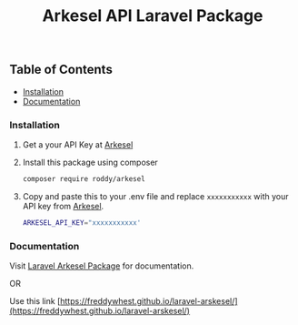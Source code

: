 <h1 align="center"> Arkesel API Laravel Package</h1> <br>


<!-- START doctoc generated TOC please keep comment here to allow auto update -->
<!-- DON'T EDIT THIS SECTION, INSTEAD RE-RUN doctoc TO UPDATE -->
## Table of Contents

- [Installation](#installation)
- [Documentation](#Documentation)



### Installation

1. Get a your API Key at [Arkesel](https://developers.arkesel.com/#section/Get-Started/API-Key)

2. Install this package using composer
   ```sh
   composer require roddy/arkesel
   ```

3. Copy and paste this to your .env file and replace ``xxxxxxxxxxx`` with your API key from [Arkesel](https://developers.arkesel.com/#section/Get-Started/API-Key).
   ```bash
   ARKESEL_API_KEY="xxxxxxxxxxx'
   ```

### Documentation
Visit [Laravel Arkesel Package](https://freddywhest.github.io/laravel-arskesel/) for documentation.

OR

Use this link [https://freddywhest.github.io/laravel-arskesel/](https://freddywhest.github.io/laravel-arskesel/)
